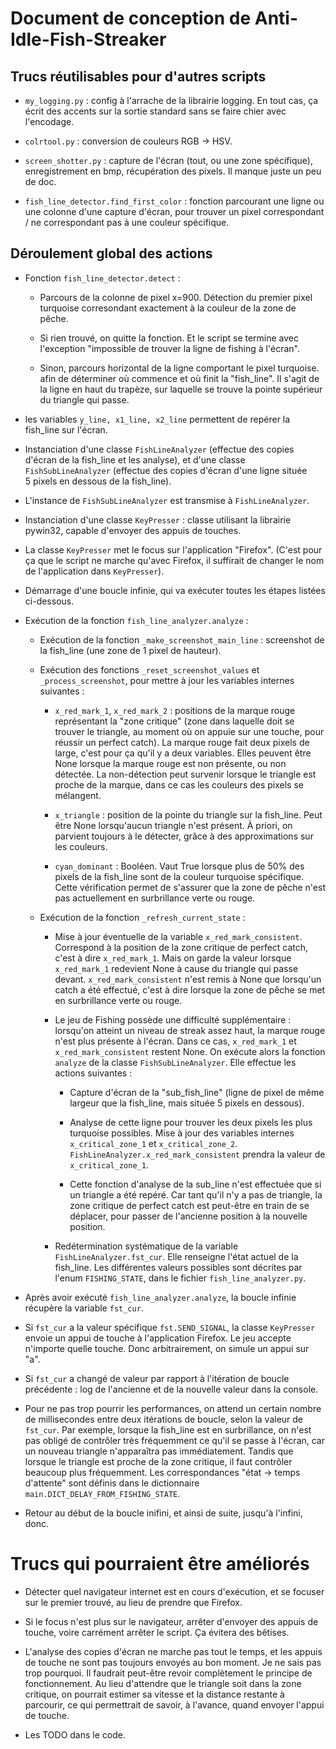 # Document de conception de Anti-Idle-Fish-Streaker #

## Trucs réutilisables pour d'autres scripts ##

 - `my_logging.py` : config à l'arrache de la librairie logging. En tout cas, ça écrit des accents sur la sortie standard sans se faire chier avec l'encodage.

 - `colrtool.py` : conversion de couleurs RGB -> HSV.

 - `screen_shotter.py` : capture de l'écran (tout, ou une zone spécifique), enregistrement en bmp, récupération des pixels. Il manque juste un peu de doc.

 - `fish_line_detector.find_first_color` : fonction parcourant une ligne ou une colonne d'une capture d'écran, pour trouver un pixel correspondant / ne correspondant pas à une couleur spécifique.

## Déroulement global des actions ##

 - Fonction `fish_line_detector.detect` :

 	- Parcours de la colonne de pixel x=900. Détection du premier pixel turquoise corresondant exactement à la couleur de la zone de pêche.

	- Si rien trouvé, on quitte la fonction. Et le script se termine avec l'exception "impossible de trouver la ligne de fishing à l'écran".

 	- Sinon, parcours horizontal de la ligne comportant le pixel turquoise. afin de déterminer où commence et où finit la "fish_line". Il s'agit de la ligne en haut du trapèze, sur laquelle se trouve la pointe supérieur du triangle qui passe.

 - les variables `y_line, x1_line, x2_line` permettent de repérer la fish\_line sur l'écran.

 - Instanciation d'une classe `FishLineAnalyzer` (effectue des copies d'écran de la fish\_line et les analyse), et d'une classe `FishSubLineAnalyzer` (effectue des copies d'écran d'une ligne située 5 pixels en dessous de la fish\_line).

 - L'instance de `FishSubLineAnalyzer` est transmise à `FishLineAnalyzer`.

 - Instanciation d'une classe `KeyPresser` : classe utilisant la librairie pywin32, capable d'envoyer des appuis de touches.

 - La classe `KeyPresser` met le focus sur l'application "Firefox". (C'est pour ça que le script ne marche qu'avec Firefox, il suffirait de changer le nom de l'application dans `KeyPresser`).

 - Démarrage d'une boucle infinie, qui va exécuter toutes les étapes listées ci-dessous.

 - Exécution de la fonction `fish_line_analyzer.analyze` :

	 - Exécution de la fonction `_make_screenshot_main_line` : screenshot de la fish\_line (une zone de 1 pixel de hauteur).

	 - Exécution des fonctions `_reset_screenshot_values` et `_process_screenshot`, pour mettre à jour les variables internes suivantes :

		 - `x_red_mark_1`, `x_red_mark_2` : positions de la marque rouge représentant la "zone critique" (zone dans laquelle doit se trouver le triangle, au moment où on appuie sur une touche, pour réussir un perfect catch). La marque rouge fait deux pixels de large, c'est pour ça qu'il y a deux variables. Elles peuvent être None lorsque la marque rouge est non présente, ou non détectée. La non-détection peut survenir lorsque le triangle est proche de la marque, dans ce cas les couleurs des pixels se mélangent.

         - `x_triangle` : position de la pointe du triangle sur la fish\_line. Peut être None lorsqu'aucun triangle n'est présent. À priori, on parvient toujours à le détecter, grâce à des approximations sur les couleurs.

         - `cyan_dominant` : Booléen. Vaut True lorsque plus de 50% des pixels de la fish\_line sont de la couleur turquoise spécifique. Cette vérification permet de s'assurer que la zone de pêche n'est pas actuellement en surbrillance verte ou rouge.

     - Exécution de la fonction `_refresh_current_state` :

         - Mise à jour éventuelle de la variable `x_red_mark_consistent`. Correspond à la position de la zone critique de perfect catch, c'est à dire `x_red_mark_1`. Mais on garde la valeur lorsque `x_red_mark_1` redevient None à cause du triangle qui passe devant. `x_red_mark_consistent` n'est remis à None que lorsqu'un catch a été effectué, c'est à dire lorsque la zone de pêche se met en surbrillance verte ou rouge.

         - Le jeu de Fishing possède une difficulté supplémentaire : lorsqu'on atteint un niveau de streak assez haut, la marque rouge n'est plus présente à l'écran. Dans ce cas, `x_red_mark_1` et `x_red_mark_consistent` restent None. On exécute alors la fonction `analyze` de la classe `FishSubLineAnalyzer`. Elle effectue les actions suivantes :

            - Capture d'écran de la "sub\_fish\_line" (ligne de pixel de même largeur que la fish\_line, mais située 5 pixels en dessous).

            - Analyse de cette ligne pour trouver les deux pixels les plus turquoise possibles. Mise à jour des variables internes `x_critical_zone_1` et `x_critical_zone_2`. `FishLineAnalyzer.x_red_mark_consistent` prendra la valeur de `x_critical_zone_1`.

            - Cette fonction d'analyse de la sub_line n'est effectuée que si un triangle a été repéré. Car tant qu'il n'y a pas de triangle, la zone critique de perfect catch est peut-être en train de se déplacer, pour passer de l'ancienne position à la nouvelle position.

         - Redétermination systématique de la variable `FishLineAnalyzer.fst_cur`. Elle renseigne l'état actuel de la fish\_line. Les différentes valeurs possibles sont décrites par l'enum `FISHING_STATE`, dans le  fichier `fish_line_analyzer.py`.

 - Après avoir exécuté `fish_line_analyzer.analyze`, la boucle infinie récupère la variable `fst_cur`.

 - Si `fst_cur` a la valeur spécifique `fst.SEND_SIGNAL`, la classe `KeyPresser` envoie un appui de touche à l'application Firefox. Le jeu accepte n'importe quelle touche. Donc arbitrairement, on simule un appui sur "a".

 - Si `fst_cur` a changé de valeur par rapport à l'itération de boucle précédente : log de l'ancienne et de la nouvelle valeur dans la console.

 - Pour ne pas trop pourrir les performances, on attend un certain nombre de millisecondes entre deux itérations de boucle, selon la valeur de `fst_cur`. Par exemple, lorsque la fish\_line est en surbrillance, on n'est pas obligé de contrôler très fréquemment ce qu'il se passe à l'écran, car un nouveau triangle n'apparaîtra pas immédiatement. Tandis que lorsque le triangle est proche de la zone critique, il faut contrôler beaucoup plus fréquemment. Les correspondances "état -> temps d'attente" sont définis dans le dictionnaire `main.DICT_DELAY_FROM_FISHING_STATE`.

 - Retour au début de la boucle inifini, et ainsi de suite, jusqu'à l'infini, donc.

# Trucs qui pourraient être améliorés #

 - Détecter quel navigateur internet est en cours d'exécution, et se focuser sur le premier trouvé, au lieu de prendre que Firefox.

 - Si le focus n'est plus sur le navigateur, arrêter d'envoyer des appuis de touche, voire carrément arrêter le script. Ça évitera des bêtises.

 - L'analyse des copies d'écran ne marche pas tout le temps, et les appuis de touche ne sont pas toujours envoyés au bon moment. Je ne sais pas trop pourquoi. Il faudrait peut-être revoir complètement le principe de fonctionnement. Au lieu d'attendre que le triangle soit dans la zone critique, on pourrait estimer sa vitesse et la distance restante à parcourir, ce qui permettrait de savoir, à l'avance, quand envoyer l'appui de touche.

 - Les TODO dans le code.

